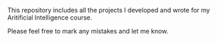 This repository includes all the projects I developed and wrote for my Aritificial Intelligence course.

Please feel free to mark any mistakes and let me know.
